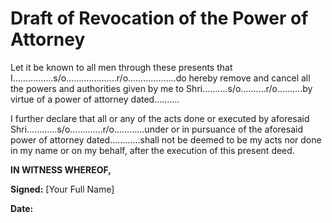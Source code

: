 # **Draft of Revocation of the Power of Attorney**

Let it be known to all men through these presents that I…………….s/o………………..r/o……………….do hereby remove and cancel all the powers and authorities given by me to Shri……….s/o……….r/o……….by virtue of a power of attorney dated……….

I further declare that all or any of the acts done or executed by aforesaid Shri…………s/o………….r/o…………under or in pursuance of the aforesaid power of attorney dated…………shall not be deemed to be my acts nor done in my name or on my behalf, after the execution of this present deed.

**IN WITNESS WHEREOF,**

**Signed:**
[Your Full Name]

**Date:**
